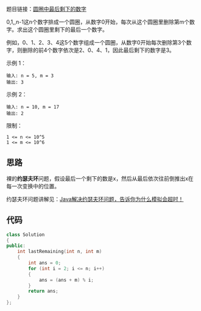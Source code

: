 题目链接：[圆圈中最后剩下的数字](https://leetcode-cn.com/problems/yuan-quan-zhong-zui-hou-sheng-xia-de-shu-zi-lcof/)

0,1,,n-1这n个数字排成一个圆圈，从数字0开始，每次从这个圆圈里删除第m个数字。求出这个圆圈里剩下的最后一个数字。

例如，0、1、2、3、4这5个数字组成一个圆圈，从数字0开始每次删除第3个数字，则删除的前4个数字依次是2、0、4、1，因此最后剩下的数字是3。

 

示例 1：

```
输入: n = 5, m = 3
输出: 3
```


示例 2：

```
输入: n = 10, m = 17
输出: 2
```


限制：

```
1 <= n <= 10^5
1 <= m <= 10^6
```

## 思路

裸的**约瑟夫环**问题，假设最后一个剩下的数是x，然后从最后依次往前倒推出x在每一次变换中的位置。

约瑟夫环问题讲解见：[Java解决约瑟夫环问题，告诉你为什么模拟会超时！](https://leetcode-cn.com/problems/yuan-quan-zhong-zui-hou-sheng-xia-de-shu-zi-lcof/solution/javajie-jue-yue-se-fu-huan-wen-ti-gao-su-ni-wei-sh/)

## 代码

```cpp
class Solution
{
public:
    int lastRemaining(int n, int m)
    {
        int ans = 0;
        for (int i = 2; i <= n; i++)
        {
            ans = (ans + m) % i;
        }
        return ans;
    }
};
```

